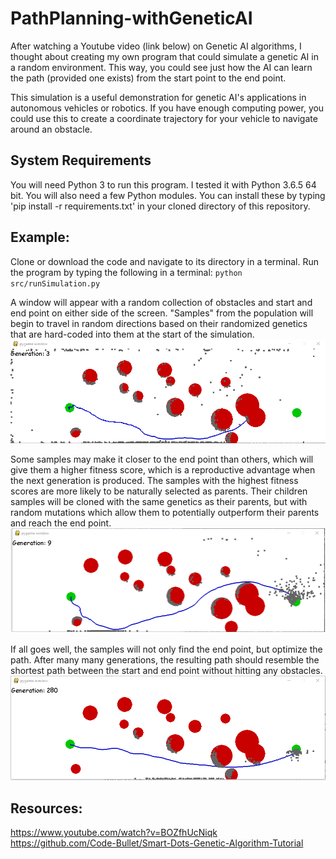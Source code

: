 # PathPlanning-withGeneticAI

After watching a Youtube video (link below) on Genetic AI algorithms, I thought about creating my own program that could simulate a genetic AI in a random environment. This way, you could see just how the AI can learn the path (provided one exists) from the start point to the end point.

This simulation is a useful demonstration for genetic AI's applications in autonomous vehicles or robotics. If you have enough computing power, you could use this to create a coordinate trajectory for your vehicle to navigate around an obstacle.

## System Requirements

You will need Python 3 to run this program. I tested it with Python 3.6.5 64 bit.
You will also need a few Python modules. You can install these by typing 'pip install -r requirements.txt' in your cloned directory of this repository.

## Example:

Clone or download the code and navigate to its directory in a terminal.
Run the program by typing the following in a terminal: `python src/runSimulation.py`

A window will appear with a random collection of obstacles and start and end point on either side of the screen. "Samples" from the population will begin to travel in random directions based on their randomized genetics that are hard-coded into them at the start of the simulation.
![Alt text](/pics/gen3.PNG?raw=true "After 3 Generations")

Some samples may make it closer to the end point than others, which will give them a higher fitness score, which is a reproductive advantage when the next generation is produced. The samples with the highest fitness scores are more likely to be naturally selected as parents. Their children samples will be cloned with the same genetics as their parents, but with random mutations which allow them to potentially outperform their parents and reach the end point.
![Alt text](/pics/gen9.PNG?raw=true "After 9 Generations")

If all goes well, the samples will not only find the end point, but optimize the path. After many many generations, the resulting path should resemble the shortest path between the start and end point without hitting any obstacles.
![Alt text](/pics/gen280.PNG?raw=true "After 280 Generations")



## Resources:
https://www.youtube.com/watch?v=BOZfhUcNiqk  
https://github.com/Code-Bullet/Smart-Dots-Genetic-Algorithm-Tutorial
